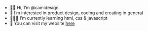 - 👋🏽 Hi, I’m @camidesign
- 👀 I’m interested in product design, coding and creating in general
- 👩🏼‍💻 I’m currently learning html, css & javascript
- 💞 You can visit my website <a href="http://www.cami-design.com">here</a>
<!---
camidesign/camidesign is a ✨ special ✨ repository because its `README.md` (this file) appears on your GitHub profile.
You can click the Preview link to take a look at your changes.
--->
